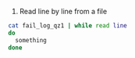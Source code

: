 1. Read line by line from a file
```bash
cat fail_log_qz1 | while read line
do
  something
done
```
